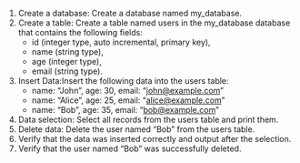 1. Create a database: Create a database named my_database.
2. Create a table: Create a table named users in the my_database database that contains the following fields:
   - id (integer type, auto incremental, primary key),
   - name (string type),
   - age (integer type),
   - email (string type).
3. Insert Data:Insert the following data into the users table:
   * name: “John”, age: 30, email: “john@example.com”
   * name: “Alice”, age: 25, email: “alice@example.com”
   * name: “Bob”, age: 35, email: “bob@example.com”
4. Data selection: Select all records from the users table and print them.
5. Delete data: Delete the user named “Bob” from the users table.
6. Verify that the data was inserted correctly and output after the selection.
7. Verify that the user named “Bob” was successfully deleted.

 